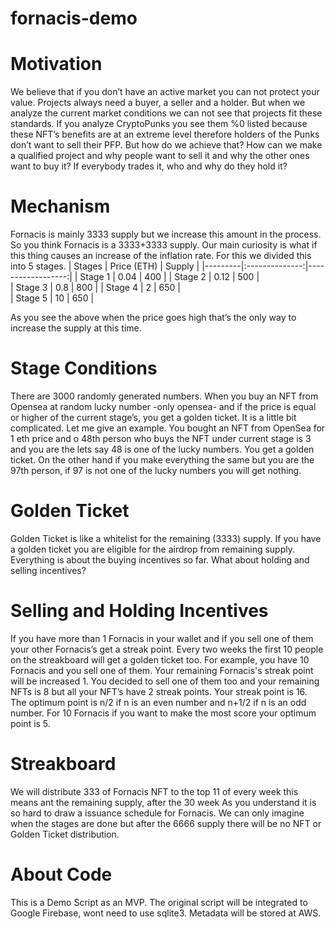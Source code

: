 # fornacis-demo

# Motivation
We believe that if you don’t have an active market you can not protect your value. Projects always need a buyer, a seller and a holder. But when we
analyze the current market conditions we can not see that projects fit these standards. If you analyze CryptoPunks you see them %0 listed because these
NFT’s benefits are at an extreme level therefore holders of the Punks don’t want to sell their PFP. But how do we achieve that? How can we make a
qualified project and why people want to sell it and why the other ones want to buy it? If everybody trades it, who and why do they hold it?

# Mechanism
Fornacis is mainly 3333 supply but we increase this amount in the process. So you think Fornacis is a 3333+3333 supply. Our main curiosity is what if
this thing causes an increase of the inflation rate. For this we divided this into 5 stages.
| Stages  |	Price	 (ETH) |			Supply |
|---------|:--------------:|------------------:|
| Stage 1 |		0.04	   |			400    |
| Stage 2 |		0.12	   | 			500    |  
| Stage 3 |		0.8		   | 		    800    |
| Stage 4 |		2		   | 		    650    |    
| Stage 5 |		10		   | 		    650    |

As you see the above when the price goes high that’s the only way to increase the supply at this time.
# Stage Conditions
  There are 3000 randomly generated numbers. When you buy an NFT from Opensea at random lucky number -only opensea- and if the price is equal or higher
of
the current stage’s, you get a golden ticket.
It is a little bit complicated. Let me give an example.
You bought an NFT from OpenSea for 1 eth price and o 48th person who buys the NFT under current stage is 3 and you are the lets say 48 is one of the
lucky numbers. You get a golden ticket.
On the other hand if you make everything the same but you are the 97th person, if 97 is not one of the lucky numbers you will get nothing.
# Golden Ticket 

 Golden Ticket is like a whitelist for the remaining (3333) supply. If you have a golden ticket you are eligible for the airdrop from remaining supply.
Everything is about the buying incentives so far. What about holding and selling incentives?


# Selling and Holding Incentives

  If you have more than 1 Fornacis in your wallet and if you sell one of them your other Fornacis’s get a streak point. Every two weeks the first 10
people on the streakboard will get a golden ticket too. 
For example, you have 10 Fornacis and you sell one of them. Your remaining Fornacis's streak point will be increased 1. You decided to sell one of them
too and your remaining NFTs is 8 but all your NFT’s have 2 streak points. Your streak point is 16. The optimum point is n/2 if n is an even number and
n+1/2 if n is an odd number. For 10 Fornacis if you want to make the most score your optimum point is 5. 


# Streakboard

  We will distribute 333 of Fornacis NFT to the top 11 of every week this means ant the remaining supply, after the 30 week 
As you understand it is so hard to draw a issuance schedule for Fornacis. We can only imagine when the stages are done but after the 6666 supply there
will be no NFT or Golden Ticket distribution.

# About Code

This is a Demo Script as an MVP. The original script will be integrated to Google Firebase, wont need to use sqlite3. Metadata will be stored at AWS.
